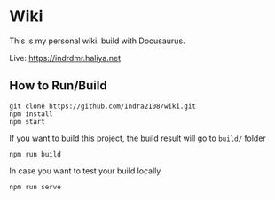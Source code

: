 # Wiki
This is my personal wiki. build with Docusaurus.

Live: https://indrdmr.haliya.net

## How to Run/Build
```
git clone https://github.com/Indra2108/wiki.git
npm install
npm start
```
If you want to build this project, the build result will go to `build/` folder
```
npm run build
```

In case you want to test your build locally
```
npm run serve
```
